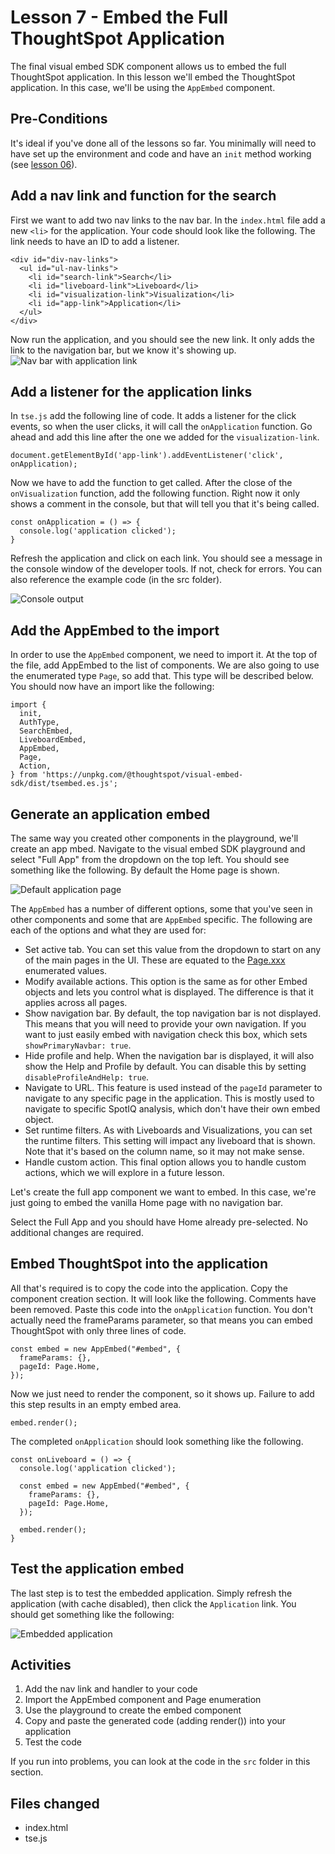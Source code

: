 # Lesson 7 - Embed the Full ThoughtSpot Application

The final visual embed SDK component allows us to embed the full ThoughtSpot application.
In this lesson we'll embed the ThoughtSpot application.  In this case, we'll be using the `AppEmbed` component.

## Pre-Conditions

It's ideal if you've done all of the lessons so far.  You minimally will need to have set up the environment and code and have an `init` method working (see [lesson 06](../lesson-06-embed-liveboard/README-06.md)).

## Add a nav link and function for the search

First we want to add two nav links to the nav bar.  In the `index.html` file add a new `<li>` for the application.  Your code should look like the following.  The link needs to have an ID to add a listener.

~~~
<div id="div-nav-links">
  <ul id="ul-nav-links">
    <li id="search-link">Search</li>
    <li id="liveboard-link">Liveboard</li>
    <li id="visualization-link">Visualization</li>
    <li id="app-link">Application</li>
  </ul>
</div>
~~~

Now run the application, and you should see the new link.  It only adds the link to the navigation bar, but we know it's showing up.
![Nav bar with application link](images/new-app-link.png)

## Add a listener for the application links

In `tse.js` add the following line of code.  It adds a listener for the click events, so when the user clicks, it will call the `onApplication` function.  Go ahead and add this line after the one we added for the `visualization-link`.

~~~
document.getElementById('app-link').addEventListener('click', onApplication);
~~~

Now we have to add the function to get called.  After the close of the `onVisualization` function, add the following function.  Right now it only shows a comment in the console, but that will tell you that it's being called.

~~~
const onApplication = () => {
  console.log('application clicked');
}
~~~

Refresh the application and click on each link.  You should see a message in the console window of the developer tools.  If not, check for errors.  You can also reference the example code (in the src folder).

![Console output](images/app-console.png)

## Add the AppEmbed to the import

In order to use the `AppEmbed` component, we need to import it.  At the top of the file, add AppEmbed to the list of components.  We are also going to use the enumerated type `Page`, so add that.  This type will be described below.  You should now have an import like the following:

~~~
import {
  init,
  AuthType,
  SearchEmbed,
  LiveboardEmbed,
  AppEmbed,
  Page,
  Action,
} from 'https://unpkg.com/@thoughtspot/visual-embed-sdk/dist/tsembed.es.js';
~~~

## Generate an application embed

The same way you created other components in the playground, we'll create an app mbed.  Navigate to the visual embed SDK playground and select "Full App" from the dropdown on the top left.  You should see something like the following. By default the Home page is shown. 

![Default application page](images/default-app-playground.png)

The `AppEmbed` has a number of different options, some that you've seen in other components and some that are `AppEmbed` specific.  The following are each of the options and what they are used for:
* Set active tab.  You can set this value from the dropdown to start on any of the main pages in the UI.  These are equated to the [Page.xxx](https://developers.thoughtspot.com/docs/typedoc/enums/Page.html) enumerated values. 
* Modify available actions.  This option is the same as for other Embed objects and lets you control what is displayed.  The difference is that it applies across all pages.  
* Show navigation bar.  By default, the top navigation bar is not displayed.  This means that you will need to provide your own navigation.  If you want to just easily embed with navigation check this box, which sets `showPrimaryNavbar: true`.
* Hide profile and help.  When the navigation bar is displayed, it will also show the Help and Profile by default.  You can disable this by setting `disableProfileAndHelp: true`.
* Navigate to URL.  This feature is used instead of the `pageId` parameter to navigate to any specific page in the application.  This is mostly used to navigate to specific SpotIQ analysis, which don't have their own embed object.
* Set runtime filters.  As with Liveboards and Visualizations, you can set the runtime filters.  This setting will impact any liveboard that is shown.  Note that it's based on the column name, so it may not make sense.
* Handle custom action.  This final option allows you to handle custom actions, which we will explore in a future lesson.

Let's create the full app component we want to embed.  In this case, we're just going to embed the vanilla Home page with no navigation bar.  

Select the Full App and you should have Home already pre-selected.  No additional changes are required.  

## Embed ThoughtSpot into the application

All that's required is to copy the code into the application.  Copy the component creation section.  It will look like the following.  Comments have been removed.  Paste this code into the `onApplication` function.  You don't actually need the frameParams parameter, so that means you can embed ThoughtSpot with only three lines of code.  

~~~
const embed = new AppEmbed("#embed", {
  frameParams: {},
  pageId: Page.Home,
});
~~~

Now we just need to render the component, so it shows up.  Failure to add this step results in an empty embed area.

`embed.render();`

The completed `onApplication` should look something like the following.

~~~
const onLiveboard = () => {
  console.log('application clicked');

  const embed = new AppEmbed("#embed", {
    frameParams: {},
    pageId: Page.Home,
  });

  embed.render();
}
~~~

## Test the application embed

The last step is to test the embedded application.  Simply refresh the application (with cache disabled), then click the `Application` link. You should get something like the following:

![Embedded application](images/embedded-application.png)

## Activities

1. Add the nav link and handler to your code
2. Import the AppEmbed component and Page enumeration
4. Use the playground to create the embed component
5. Copy and paste the generated code (adding render()) into your application
6. Test the code

If you run into problems, you can look at the code in the `src` folder in this section.

## Files changed

* index.html
* tse.js